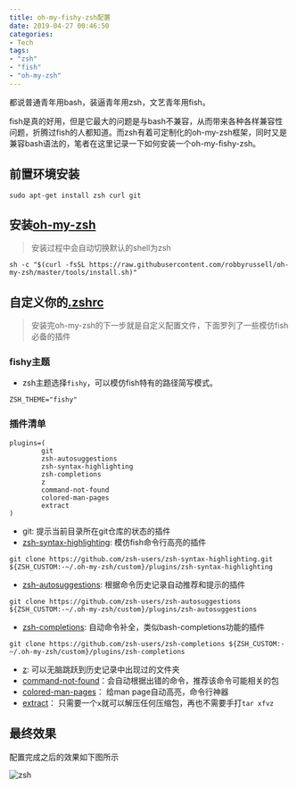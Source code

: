 ```yaml
---
title: oh-my-fishy-zsh配置
date: 2019-04-27 00:46:50
categories:
- Tech
tags: 
- "zsh"
- "fish"
- "oh-my-zsh"
---
```


都说普通青年用bash，装逼青年用zsh，文艺青年用fish。

fish是真的好用，但是它最大的问题是与bash不兼容，从而带来各种各样兼容性问题，折腾过fish的人都知道。而zsh有着可定制化的oh-my-zsh框架，同时又是兼容bash语法的，笔者在这里记录一下如何安装一个oh-my-fishy-zsh。

<!-- more -->

## 前置环境安装
```
sudo apt-get install zsh curl git
```

## 安装[oh-my-zsh](https://github.com/robbyrussell/oh-my-zsh)
> 安装过程中会自动切换默认的shell为zsh

```
sh -c "$(curl -fsSL https://raw.githubusercontent.com/robbyrussell/oh-my-zsh/master/tools/install.sh)"
```

## 自定义你的[.zshrc](zshrc)
> 安装完oh-my-zsh的下一步就是自定义配置文件，下面罗列了一些模仿fish必备的插件

### fishy主题
- zsh主题选择`fishy`，可以模仿fish特有的路径简写模式。

```
ZSH_THEME="fishy"
```

### 插件清单

```
plugins=(
        git
        zsh-autosuggestions
        zsh-syntax-highlighting
        zsh-completions
        z
        command-not-found
        colored-man-pages
        extract
)
```

- git: 提示当前目录所在git仓库的状态的插件
- [zsh-syntax-highlighting](https://github.com/zsh-users/zsh-syntax-highlighting.git): 模仿fish命令行高亮的插件
    
```
git clone https://github.com/zsh-users/zsh-syntax-highlighting.git ${ZSH_CUSTOM:-~/.oh-my-zsh/custom}/plugins/zsh-syntax-highlighting
```

- [zsh-autosuggestions](https://github.com/zsh-users/zsh-autosuggestions): 根据命令历史记录自动推荐和提示的插件

```
git clone https://github.com/zsh-users/zsh-autosuggestions ${ZSH_CUSTOM:-~/.oh-my-zsh/custom}/plugins/zsh-autosuggestions
```

- [zsh-completions](https://github.com/zsh-users/zsh-completions): 自动命令补全，类似bash-completions功能的插件

```
git clone https://github.com/zsh-users/zsh-completions ${ZSH_CUSTOM:-~/.oh-my-zsh/custom}/plugins/zsh-completions
```

- [z](https://github.com/robbyrussell/oh-my-zsh/tree/master/plugins/z): 可以无脑跳跃到历史记录中出现过的文件夹
- [command-not-found](https://github.com/robbyrussell/oh-my-zsh/blob/master/plugins/command-not-found)：会自动根据出错的命令，推荐该命令可能相关的包
- [colored-man-pages](https://github.com/robbyrussell/oh-my-zsh/blob/master/plugins/colored-man-pages)： 给man page自动高亮，命令行神器
- [extract](https://github.com/robbyrussell/oh-my-zsh/tree/master/plugins/extract)： 只需要一个`x`就可以解压任何压缩包，再也不需要手打`tar xfvz`

## 最终效果
配置完成之后的效果如下图所示

![zsh](zsh.png)
